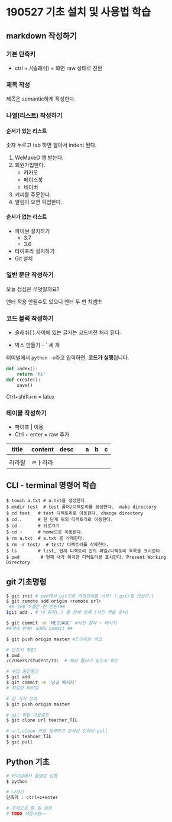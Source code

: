 # 190527 기초 설치 및 사용법 학습

## markdown 작성하기 

### 기본 단축키

- ctrl + /(슬래쉬) = 화면 raw 상태로 전환

### 제목 작성

제목은 semantic하게 작성한다. 

### 나열(리스트) 작성하기 

#### 순서가 있는 리스트

숫자 누르고 tab 하면 알아서 indent 된다. 

1. WeMakeO 앱 받는다. 
2. 회원가입한다. 
   * 카카오
   * 페이스북
   * 네이버
3. 커피를 주문한다. 
4. 알림이 오면 픽업한다. 

#### 순서가 없는 리스트

* 파이썬 설치하기
  * 3.7
  * 3.6
* 타이포라 설치하기
* Git 설치

### 일반 문단 작성하기

오늘 점심은 무엇일까요? 

엔터 적용 안될수도 있으니 엔터 두 번 치셈!!! 

### 코드 블럭 작성하기 

- 슬래쉬(`) 사이에 있는 글자는 코드버전 처리 된다. 

- 박스 만들기 - ` 세 개

터미널에서 `python -e`라고 입력하면, **코드가 실행**됩니다. 

```python
def index():
	return 'hi'
def create():
    save()
```

Ctrl+shift+m = latex

### 테이블 작성하기 

- 파이프 | 이용 
- Ctrl + enter = raw 추가 

| title  | content  | desc |      | a    | b    | c    |
| ------ | -------- | ---- | ---- | ---- | ---- | ---- |
|        |          |      |      |      |      |      |
| 라라랄 | ㄹㅏ라라 |      |      |      |      |      |



## CLI - terminal 명령어 학습

```shell
$ touch a.txt # a.txt를 생성한다. 
$ mkdir test  # test 폴더/디렉토리를 생성한다.  make directory
$ cd test   # test 디렉토리로 이동한다. change directory 
$ cd..      # 한 단계 위의 디렉토리로 이동한다. 
$ cd -      # 뒤로가기 
$ cd ~	    # home으로 이동한다. 
$ rm a.txt  # a.txt 를 삭제한다. 
$ rm -r test/  # test/ 디렉토리를 삭제한다. 
$ ls        # list, 현재 디렉토리 안의 파일/디렉토리 목록을 표시한다. 
$ pwd        # 현재 내가 위치한 디렉토리를 표시한다. Present Working Directory 

```



## git 기초명령

```sh
$ git init # pwd에서 git으로 버전관리를 시작! (.git/를 만든다.)
$ git remote add origin <remote url>
 ## 위에 두줄은 한 번만!##
$git add . # 내 위치(.) 를 전체 등록 (사진 찍을 준비)

$ git commit -m 'MESSAGE' #사진 찰칵 + 메시지
##계속 반복! add& commit ##

$ git push origin master #드라이브 백업

```

```sh
# 반드시 확인! 
$ pwd 
/c/Users/student/TIL  # 해당 폴더가 맞는지 확인

# 수업 중간중간
$ git add .
$ git commit -m '남길 메시지'
# 적절한 타이밍

# 집 가기 전에
$ git push origin master

# git 파일 다운로드
$ git clone url teacher_TIL

# url,clone 과정 생략하고 강사님 깃허브 pull 
$ git teahcer_TIL
$ git pull 
```





## Python 기초
```sh
# 터미널에서 줄별로 실행 
$ python

# 나가기
단축키 : ctrl+z+enter

# 주석으로 할 일 설정 
# TODO 색깔바뀜~~

```